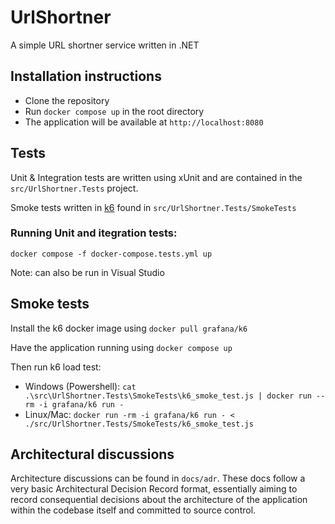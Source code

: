 # UrlShortner
A simple URL shortner service written in .NET

## Installation instructions
- Clone the repository
- Run `docker compose up` in the root directory
- The application will be available at `http://localhost:8080`

## Tests
Unit & Integration tests are written using xUnit and are contained in the `src/UrlShortner.Tests` project.

Smoke tests written in [k6](https://k6.io/) found in `src/UrlShortner.Tests/SmokeTests`

### Running Unit and itegration tests:
`docker compose -f docker-compose.tests.yml up`

Note: can also be run in Visual Studio

## Smoke tests
Install the k6 docker image using `docker pull grafana/k6`

Have the application running using `docker compose up`

Then run k6 load test:
- Windows (Powershell): `cat .\src\UrlShortner.Tests\SmokeTests\k6_smoke_test.js | docker run --rm -i grafana/k6 run -`
- Linux/Mac: `docker run -rm -i grafana/k6 run - < ./src/UrlShortner.Tests/SmokeTests/k6_smoke_test.js`

## Architectural discussions
Architecture discussions can be found in `docs/adr`. These docs follow a very basic Architectural Decision Record format, essentially aiming
to record consequential decisions about the architecture of the application within the codebase itself and committed to source control.